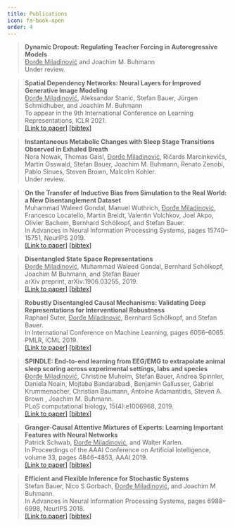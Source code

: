 ```yaml
---
title: Publications
icon: fa-book-open
order: 4
---
```


> **Dynamic Dropout: Regulating Teacher Forcing in Autoregressive Models**<br>
  <ins>Ðorđe Miladinović</ins> and Joachim M. Buhmann<br>
  Under review.

> **Spatial Dependency Networks: Neural Layers for Improved Generative Image Modeling**<br>
  <ins>Ðorđe Miladinović</ins>, Aleksandar Stanić, Stefan Bauer, Jürgen Schmidhuber, and Joachim M. Buhmann<br>
  To appear in the 9th International Conference on Learning Representations, ICLR 2021.<br>
  [[Link to paper]](https://openreview.net/forum?id=I4c4K9vBNny)
  [[bibtex]](https://raw.githubusercontent.com/djordjemila/djordjemila.github.io/master/assets/bibtex/sdn.txt)

> **Instantaneous Metabolic Changes with Sleep Stage Transitions Observed in Exhaled Breath**<br>
  Nora Nowak, Thomas Gaisl, <ins>Ðorđe Miladinović</ins>, Ričards Marcinkevičs, Martin Osswald, Stefan Bauer, Joachim M. Buhmann, Renato Zenobi, Pablo Sinues, Steven Brown, Malcolm Kohler.<br>
  Under review.

> **On the Transfer of Inductive Bias from Simulation to the Real World: a New Disentanglement Dataset**<br>
    Muhammad Waleed Gondal, Manuel Wuthrich, <ins>Ðorđe Miladinović</ins>, Francesco Locatello,
Martin Breidt, Valentin Volchkov, Joel Akpo, Olivier Bachem, Bernhard Schölkopf, and
Stefan Bauer.<br>
    In Advances in Neural Information Processing Systems, pages
15740–15751, NeurIPS 2019.<br>
    [[Link to paper]](https://papers.nips.cc/paper/2019/hash/d97d404b6119214e4a7018391195240a-Abstract.html)
    [[bibtex]](https://raw.githubusercontent.com/djordjemila/djordjemila.github.io/master/assets/bibtex/dis-dataset.txt)

> **Disentangled State Space Representations**<br>
    <ins>Ðorđe Miladinović</ins>, Muhammad Waleed Gondal, Bernhard Schölkopf, Joachim M Buhmann, and Stefan Bauer<br>
    arXiv preprint, arXiv:1906.03255, 2019.<br>
    [[Link to paper]](https://arxiv.org/abs/1906.03255)
    [[bibtex]](https://raw.githubusercontent.com/djordjemila/djordjemila.github.io/master/assets/bibtex/dssm.txt)

> **Robustly Disentangled Causal Mechanisms: Validating Deep Representations for Interventional Robustness**<br>
    Raphael Suter, <ins>Ðorđe Miladinović</ins>, Bernhard Schölkopf, and Stefan Bauer.<br>
    In International Conference on Machine Learning, pages 6056–6065. PMLR, ICML 2019.<br>
    [[Link to paper]](http://proceedings.mlr.press/v97/suter19a.html)
    [[bibtex]](https://raw.githubusercontent.com/djordjemila/djordjemila.github.io/master/assets/bibtex/interventional-robustness.txt)

> **SPINDLE: End-to-end learning from EEG/EMG to extrapolate animal sleep scoring across experimental settings, labs and species**<br>
  <ins>Ðorđe Miladinović</ins>, Christine Muheim, Stefan Bauer, Andrea Spinnler, Daniela Noain, Mojtaba Bandarabadi, Benjamin Gallusser, Gabriel Krummenacher, Christian Baumann, Antoine Adamantidis, Steven A. Brown , Joachim M. Buhmann.<br>
  PLoS computational biology, 15(4):e1006968, 2019.<br>
  [[Link to paper]](https://journals.plos.org/ploscompbiol/article?id=10.1371/journal.pcbi.1006968)
  [[bibtex]](https://raw.githubusercontent.com/djordjemila/djordjemila.github.io/master/assets/bibtex/spindle.txt)

> **Granger-Causal Attentive Mixtures of Experts: Learning Important Features with Neural Networks**<br>
  Patrick Schwab, <ins>Ðorđe Miladinović</ins>, and Walter Karlen.<br>
  In Proceedings of the AAAI Conference on Artificial Intelligence, volume 33, pages 4846–4853, AAAI 2019.<br>
  [[Link to paper]](https://ojs.aaai.org//index.php/AAAI/article/view/4412)
> [[bibtex]](https://raw.githubusercontent.com/djordjemila/djordjemila.github.io/master/assets/bibtex/gcmoe.txt)

> **Efficient and Flexible Inference for Stochastic Systems**<br>
  Stefan Bauer, Nico S Gorbach, <ins>Ðorđe Miladinović</ins>, and Joachim M Buhmann.<br>
  In Advances in Neural Information Processing Systems, pages 6988–6998, NeurIPS 2018.<br>
  [[Link to paper]](https://papers.nips.cc/paper/2017/hash/e0126439e08ddfbdf4faa952dc910590-Abstract.html)
  [[bibtex]](https://raw.githubusercontent.com/djordjemila/djordjemila.github.io/master/assets/bibtex/efficient-inference.txt)
